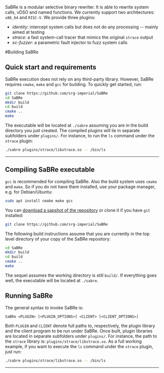 SaBRe is a modular selective binary rewriter.
It is able to rewrite system calls, vDSO and named functions.
We currently support two architectures: `x86_64` and `RISC-V`.
We provide three plugins:
* *identity*: intercept system calls but does not do any processing -- mainly aimed at testing
* *strace*: a fast system-call tracer that mimics the original `strace` output
* *sc-fuzzer*: a parametric fault injector to fuzz system calls

#Building SaBRe 

## Quick start and requirements

SaBRe execution does not rely on any third-party library.
However, SaBRe requires `cmake`, `make` and `gcc` for building.
To quickly get started, run:

```bash
git clone https://github.com/srg-imperial/SaBRe
cd SaBRe
mkdir build
cd build 
cmake ..
make
```

The executable will be located at `./sabre` assuming you are in the build
directory you just created.
The compiled plugins will lie in separate subfolders under `plugins/`.
For instance, to run the `ls` command under the `strace` plugin:

```bash
./sabre plugins/strace/libstrace.so -- /bin/ls
```

___


## Compiling SaBRe executable

`gcc` is recommended for compiling SaBRe.
Also the build system uses `cmake` and `make`. 
So if you do not have them installed, use your package manager, e.g. for Debian/Ubuntu:

```bash
sudo apt install cmake make gcc
```

You can [download a sapshot of the repository](https://github.com/srg-imperial/SaBRe/archive/master.zip) or clone it if you have `git` installed:

```bash
git clone https://github.com/srg-imperial/SaBRe
```

The following build instructions assume that you are currently in the top level directory
of your copy of the SaBRe repository:

```bash
cd SaBRe
mkdir build
cd build
cmake ..
make
```

The sequel assumes the working directory is still `build/`.
If everything goes well, the executable will be located at `./sabre`.

## Running SaBRe

The general syntax to invoke SaBRe is:

```
SaBRe <PLUGIN> [<PLUGIN_OPTIONS>] <CLIENT> [<CLIENT_OPTIONS>]
```

Both `PLUGIN` and `CLIENT` denote full paths to, respectively, the plugin library and the client program to be run under SaBRe.
Once built, plugin libraries are located in separate subfolders under `plugins/`.
For instance, the path to the `strace` library is: `plugins/strace/libstrace.so`.
As a full working example, if you want to execute the `ls` command under the `strace` plugin, just run:

```bash
./sabre plugins/strace/libstrace.so -- /bin/ls
```
___


